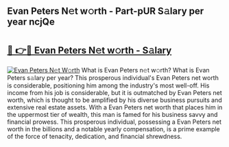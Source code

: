 ## Evan Peters N𝚎t w𝚘rth - Part-pUR S𝚊lary per year ncjQe

# <h2><a href="http://gc26igy.nevu.top/?p=Evan+Peters">🔗 👉🔴 Evan Peters N𝚎t w𝚘rth - S𝚊lary</a></h2>

[![Evan Peters N𝚎t W𝚘rth](https://i.imgur.com/Oavwk0R.jpeg)](http://gc26igy.nevu.top/?p=Evan+Peters)
What is Evan Peters n𝚎t w𝚘rth? What is Evan Peters s𝚊lary per year?
This prosperous individual's Evan Peters net worth is considerable, positioning him among the industry's most well-off. His income from his job is considerable, but it is outmatched by Evan Peters net worth, which is thought to be amplified by his diverse business pursuits and extensive real estate assets. With a Evan Peters net worth that places him in the uppermost tier of wealth, this man is famed for his business savvy and financial prowess. This prosperous individual, possessing a Evan Peters net worth in the billions and a notable yearly compensation, is a prime example of the force of tenacity, dedication, and financial shrewdness.
